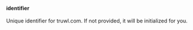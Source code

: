 #### <a name="identifier"><a/>identifier
Unique identifier for truwl.com. If not provided, it will be initialized for you.
